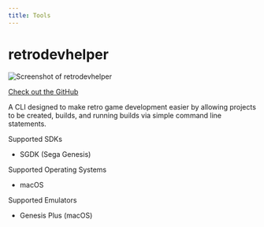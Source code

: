 ```yaml
---
title: Tools
---
```


# retrodevhelper

![Screenshot of retrodevhelper](/img/sgdk-getting-started/2.webp)

[Check out the GitHub](https://github.com/studioripe/retrodevhelper)

A CLI designed to make retro game development easier by allowing projects to be created, builds, and running builds via simple command line statements.

Supported SDKs

- SGDK (Sega Genesis)

Supported Operating Systems

- macOS

Supported Emulators

- Genesis Plus (macOS)
